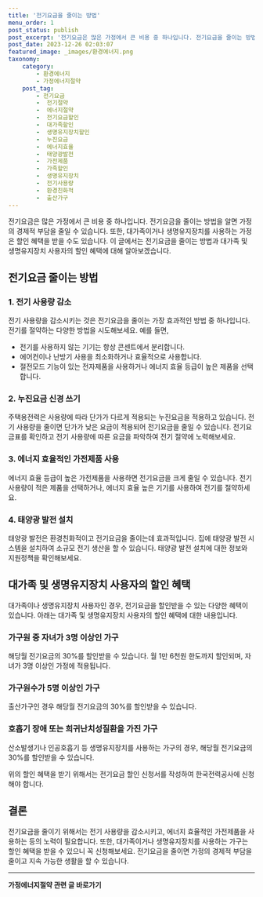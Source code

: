 ```yaml
---
title: '전기요금을 줄이는 방법'
menu_order: 1
post_status: publish
post_excerpt: '전기요금은 많은 가정에서 큰 비용 중 하나입니다. 전기요금을 줄이는 방법을 알면 가정의 경제적 부담을 줄일 수 있습니다. 또한, 대가족이거나 생명유지장치를 사용하는 가정은 할인 혜택을 받을 수도 있습니다. 이 글에서는 전기요금을 줄이는 방법과 대가족 및 생명유지장치 사용자의 할인 혜택에 대해 알아보겠습니다.'
post_date: 2023-12-26 02:03:07
featured_image: _images/환경에너지.png
taxonomy:
    category:
        - 환경에너지
        - 가정에너지절약
    post_tag:
        - 전기요금
        -  전기절약
        -  에너지절약
        -  전기요금할인
        -  대가족할인
        -  생명유지장치할인
        -  누진요금
        -  에너지효율
        -  태양광발전
        -  가전제품
        -  가족할인
        -  생명유지장치
        -  전기사용량
        -  환경친화적
        -  출산가구
---
```



전기요금은 많은 가정에서 큰 비용 중 하나입니다. 전기요금을 줄이는 방법을 알면 가정의 경제적 부담을 줄일 수 있습니다. 또한, 대가족이거나 생명유지장치를 사용하는 가정은 할인 혜택을 받을 수도 있습니다. 이 글에서는 전기요금을 줄이는 방법과 대가족 및 생명유지장치 사용자의 할인 혜택에 대해 알아보겠습니다.

## 전기요금 줄이는 방법
### 1. 전기 사용량 감소
전기 사용량을 감소시키는 것은 전기요금을 줄이는 가장 효과적인 방법 중 하나입니다. 전기를 절약하는 다양한 방법을 시도해보세요. 예를 들면,
- 전기를 사용하지 않는 기기는 항상 콘센트에서 분리합니다.
- 에어컨이나 난방기 사용을 최소화하거나 효율적으로 사용합니다.
- 절전모드 기능이 있는 전자제품을 사용하거나 에너지 효율 등급이 높은 제품을 선택합니다.

### 2. 누진요금 신경 쓰기
주택용전력은 사용량에 따라 단가가 다르게 적용되는 누진요금을 적용하고 있습니다. 전기 사용량을 줄이면 단가가 낮은 요금이 적용되어 전기요금을 줄일 수 있습니다. 전기요금표를 확인하고 전기 사용량에 따른 요금을 파악하여 전기 절약에 노력해보세요.

### 3. 에너지 효율적인 가전제품 사용
에너지 효율 등급이 높은 가전제품을 사용하면 전기요금을 크게 줄일 수 있습니다. 전기 사용량이 적은 제품을 선택하거나, 에너지 효율 높은 기기를 사용하여 전기를 절약하세요.

### 4. 태양광 발전 설치
태양광 발전은 환경친화적이고 전기요금을 줄이는데 효과적입니다. 집에 태양광 발전 시스템을 설치하여 소규모 전기 생산을 할 수 있습니다. 태양광 발전 설치에 대한 정보와 지원정책을 확인해보세요.

## 대가족 및 생명유지장치 사용자의 할인 혜택

대가족이나 생명유지장치 사용자인 경우, 전기요금을 할인받을 수 있는 다양한 혜택이 있습니다. 아래는 대가족 및 생명유지장치 사용자의 할인 혜택에 대한 내용입니다.

### 가구원 중 자녀가 3명 이상인 가구
해당월 전기요금의 30%를 할인받을 수 있습니다. 월 1만 6천원 한도까지 할인되며, 자녀가 3명 이상인 가정에 적용됩니다.

### 가구원수가 5명 이상인 가구
출산가구인 경우 해당월 전기요금의 30%를 할인받을 수 있습니다.

### 호흡기 장애 또는 희귀난치성질환을 가진 가구
산소발생기나 인공호흡기 등 생명유지장치를 사용하는 가구의 경우, 해당월 전기요금의 30%를 할인받을 수 있습니다.

위의 할인 혜택을 받기 위해서는 전기요금 할인 신청서를 작성하여 한국전력공사에 신청해야 합니다.

## 결론

전기요금을 줄이기 위해서는 전기 사용량을 감소시키고, 에너지 효율적인 가전제품을 사용하는 등의 노력이 필요합니다. 또한, 대가족이거나 생명유지장치를 사용하는 가구는 할인 혜택을 받을 수 있으니 꼭 신청해보세요. 전기요금을 줄이면 가정의 경제적 부담을 줄이고 지속 가능한 생활을 할 수 있습니다.
<!-- wp:separator -->
<hr class="wp-block-separator has-alpha-channel-opacity"/>
<!-- /wp:separator -->

<!-- wp:group {"backgroundColor":"base","layout":{"type":"constrained"}} -->
<div class="wp-block-group has-base-background-color has-background"><!-- wp:paragraph {"align":"center","fontSize":"medium"} -->
<p class="has-text-align-center has-large-font-size"><strong>가정에너지절약 관련 글 바로가기</strong></p>
<!-- /wp:paragraph -->


<!-- wp:latest-posts
{"categories":[{"id":35104,"count":19,"description":"","link":"https://uknowlaw.com/category/%ea%b0%80%ec%a0%95%ec%97%90%eb%84%88%ec%a7%80%ec%a0%88%ec%95%bd/","name":"가정에너지절약","slug":"가정에너지절약","taxonomy":"category","parent":0,"meta":[],"_links":{"self":[{"href":"https://uknowlaw.com/wp-json/wp/v2/categories/35104"}],"collection":[{"href":"https://uknowlaw.com/wp-json/wp/v2/categories"}],"about":[{"href":"https://uknowlaw.com/wp-json/wp/v2/taxonomies/category"}],"wp:post_type":[{"href":"https://uknowlaw.com/wp-json/wp/v2/posts?categories=35104"}],"curies":[{"name":"wp","href":"https://api.w.org/{rel}","templated":true}]}}],"postsToShow":100,"excerptLength":28,"postLayout":"grid","columns":2,"featuredImageAlign":"left","featuredImageSizeSlug":"large","fontSize":"small"} /--></div>
<!-- /wp:group -->